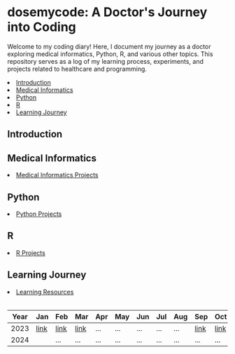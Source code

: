 # dosemycode: A Doctor's Journey into Coding

<p>Welcome to my coding diary! Here, I document my journey as a doctor exploring medical informatics, Python, R, and various other topics. This repository serves as a log of my learning process, experiments, and projects related to healthcare and programming.</p>

<li><a href="#VIM">Introduction</a></li>
<li><a href="#medical-informatics">Medical Informatics</a></li>
<li><a href="#python">Python</a></li>
<li><a href="#r">R</a></li>
<li><a href="#learning-journey">Learning Journey</a></li>

<h2 id="introduction">Introduction</h2>
<h2 id="medical-informatics">Medical Informatics</h2>

<li><a href="link/to/medical_informatics_projects">Medical Informatics Projects</a></li>
<h2 id="python">Python</h2>
<li><a href="link/to/python_projects">Python Projects</a></li>
<h2 id="r">R</h2>
<li><a href="link/to/r_projects">R Projects</a></li>
<h2 id="learning-journey">Learning Journey</h2>
<li><a href="link/to/learning_resources">Learning Resources</a></li>


<br>

|   Year   | Jan | Feb | Mar | Apr | May | Jun | Jul | Aug| Sep| Oct | Nov | Dec
| --- | --- | --- | --- | --- | --- | --- | --- | --- | --- | --- | --- | --- | 
| 2023 | [link](https://github.com/GrigorijSchleifer/codeNewbie/blob/main/2023/january.md) | [link](https://github.com/GrigorijSchleifer/codeNewbie/blob/main/2023/february.md) | [link](https://github.com/GrigorijSchleifer/codeNewbie/blob/main/2023/march.md) | ... | ... | ... | ... | ... | [link](https://github.com/GrigorijSchleifer/codeNewbie/blob/main/2023/september.md) | [link](https://github.com/GrigorijSchleifer/codeNewbie/blob/main/2023/october.md) | ... | ... |
| 2024 |  | ... | ... | ... | ... | ... | ... | ... | ... | ... | ... | ... | ... |
